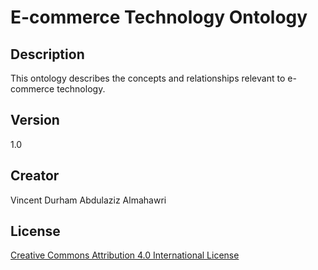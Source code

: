 # E-commerce Technology Ontology

## Description
This ontology describes the concepts and relationships relevant to e-commerce technology.

## Version
1.0

## Creator
Vincent Durham
Abdulaziz Almahawri

## License
[Creative Commons Attribution 4.0 International License](https://creativecommons.org/licenses/by/4.0/)
